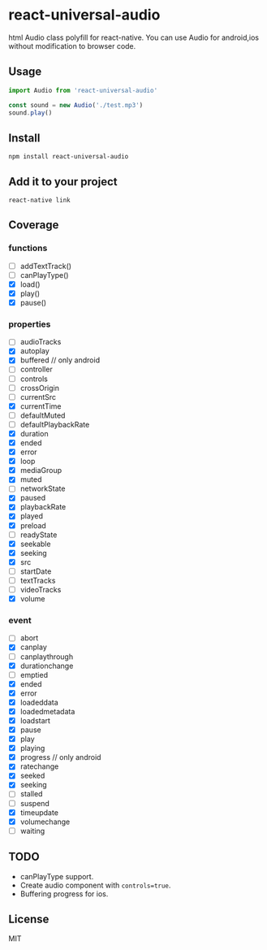 react-universal-audio
==========

html Audio class polyfill for react-native.
You can use Audio for android,ios without modification to browser code.	

## Usage

<!--
Using ES2017 `async` / `await` internally, you need adding async/await suport in babelrc so in your react-native project.

```javascript
```
-->

```javascript
import Audio from 'react-universal-audio'

const sound = new Audio('./test.mp3')
sound.play()
```

## Install

`npm install react-universal-audio`

## Add it to your project

`react-native link`


## Coverage

### functions

* [ ] addTextTrack()
* [ ] canPlayType()
* [x] load()
* [x] play()
* [x] pause()

### properties

* [ ] audioTracks	
* [x] autoplay	
* [x] buffered // only android
* [ ] controller
* [ ] controls
* [ ] crossOrigin
* [ ] currentSrc
* [x] currentTime
* [ ] defaultMuted
* [ ] defaultPlaybackRate
* [x] duration
* [x] ended	
* [x] error
* [x] loop
* [x] mediaGroup
* [x] muted	
* [ ] networkState	
* [x] paused	
* [x] playbackRate
* [x] played
* [x] preload
* [ ] readyState
* [x] seekable
* [x] seeking
* [x] src
* [ ] startDate
* [ ] textTracks
* [ ] videoTracks
* [x] volume

### event

* [ ] abort	
* [x] canplay
* [ ] canplaythrough
* [x] durationchange
* [ ] emptied
* [x] ended	
* [x] error
* [x] loadeddata
* [x] loadedmetadata
* [x] loadstart
* [x] pause	
* [x] play
* [x] playing
* [x] progress // only android
* [x] ratechange
* [x] seeked
* [x] seeking
* [ ] stalled
* [ ] suspend
* [x] timeupdate
* [x] volumechange
* [ ] waiting

## TODO

* canPlayType support.
* Create audio component with  `controls=true`.
* Buffering progress for ios.

## License

MIT
